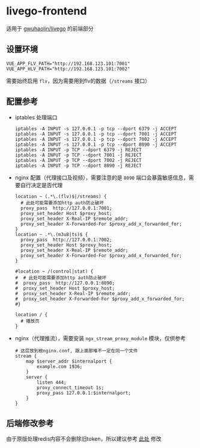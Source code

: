 # livego-frontend

适用于 [gwuhaolin/livego](https://github.com/gwuhaolin/livego) 的前端部分

## 设置环境

```dotenv
VUE_APP_FLV_PATH="http://192.168.123.101:7001"
VUE_APP_HLV_PATH="http://192.168.123.101:7002"
```

需要始终启用 `flv`，因为需要用到flv的数据（`/streams` 接口）

## 配置参考

- iptables 处理端口

    ```shell
    iptables -A INPUT -s 127.0.0.1 -p tcp --dport 6379 -j ACCEPT
    iptables -A INPUT -s 127.0.0.1 -p tcp --dport 7001 -j ACCEPT
    iptables -A INPUT -s 127.0.0.1 -p tcp --dport 7002 -j ACCEPT
    iptables -A INPUT -s 127.0.0.1 -p tcp --dport 8090 -j ACCEPT
    iptables -A INPUT -p TCP --dport 6379 -j REJECT
    iptables -A INPUT -p TCP --dport 7001 -j REJECT
    iptables -A INPUT -p TCP --dport 7002 -j REJECT
    iptables -A INPUT -p TCP --dport 8090 -j REJECT
    ```
  
- nginx 配置（代理接口及视频），需要注意的是 `8090` 端口会暴露敏感信息，需要自行决定是否代理

    ```editorconfig
    location ~ (.*\.(flv)$|/streams) {
      # 此处可能需要添加http auth防止破坏
      proxy_pass  http://127.0.0.1:7001;
      proxy_set_header Host $proxy_host;
      proxy_set_header X-Real-IP $remote_addr;
      proxy_set_header X-Forwarded-For $proxy_add_x_forwarded_for;
    }
    location ~ .*\.(m3u8|ts)$ {
      proxy_pass  http://127.0.0.1:7002;
      proxy_set_header Host $proxy_host;
      proxy_set_header X-Real-IP $remote_addr;
      proxy_set_header X-Forwarded-For $proxy_add_x_forwarded_for;
    }
    
    #location ~ /(control|stat) {
    #  # 此处可能需要添加http auth防止破坏
    #  proxy_pass  http://127.0.0.1:8090;
    #  proxy_set_header Host $proxy_host;
    #  proxy_set_header X-Real-IP $remote_addr;
    #  proxy_set_header X-Forwarded-For $proxy_add_x_forwarded_for;
    #}
    
    location / {
      # 播放页
    }
    ``` 

- nginx（代理推流），需要安装 `ngx_stream_proxy_module` 模块，仅供参考

    ```editorconfig
    # 这层放到根nginx.conf, 跟上面那堆不一定在同一个文件
    stream {
        map $server_addr $internalport {
            example.com 1936;
        }
        server {
            listen 444;
            proxy_connect_timeout 1s;
            proxy_pass 127.0.0.1:$internalport;
        }
    }
    ```

## 后端修改参考

由于原版处理redis内容不会删除旧token，所以建议参考 [此处](https://github.com/BANKA2017/livego/commit/3aedd0e6a6a3a04dfd6d6e930d558afb8c7549de) 修改

